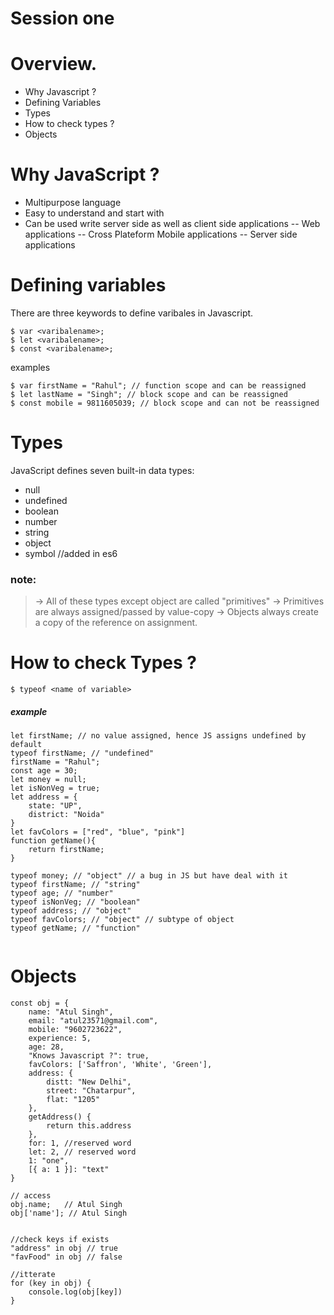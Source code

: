 # Session one

# Overview.

  - Why Javascript ?
  - Defining Variables 
  - Types
  - How to check types ?
  - Objects

# Why JavaScript ?

  - Multipurpose language
  - Easy to understand and start with
  - Can be used write server side as well as client side applications
  -- Web applications
  -- Cross Plateform Mobile applications
  -- Server side applications


# Defining variables
There are three keywords to define varibales in Javascript.
```
$ var <varibalename>;
$ let <varibalename>;
$ const <varibalename>;
```
examples
```
$ var firstName = "Rahul"; // function scope and can be reassigned
$ let lastName = "Singh"; // block scope and can be reassigned
$ const mobile = 9811605039; // block scope and can not be reassigned
```

# Types

JavaScript defines seven built-in data types:
- null
- undefined 
- boolean 
- number
- string 
- object
- symbol //added in es6

### note:
> -> All of these types except object are called "primitives"
> -> Primitives are always assigned/passed by value-copy
> -> Objects always create a copy of the reference on assignment.

# How to check Types ?

```
$ typeof <name of variable>
```
##### example

~~~ 
let firstName; // no value assigned, hence JS assigns undefined by default
typeof firstName; // "undefined" 
firstName = "Rahul";
const age = 30;
let money = null;
let isNonVeg = true;
let address = {
    state: "UP",
    district: "Noida"
}
let favColors = ["red", "blue", "pink"]
function getName(){
    return firstName;
}

typeof money; // "object" // a bug in JS but have deal with it 
typeof firstName; // "string"
typeof age; // "number"
typeof isNonVeg; // "boolean"
typeof address; // "object"
typeof favColors; // "object" // subtype of object
typeof getName; // "function"


~~~

# Objects

~~~
const obj = {
    name: "Atul Singh",
    email: "atul23571@gmail.com",
    mobile: "9602723622",
    experience: 5,
    age: 28,
    "Knows Javascript ?": true,
    favColors: ['Saffron', 'White', 'Green'],
    address: {
        distt: "New Delhi",
        street: "Chatarpur",
        flat: "1205"
    },
    getAddress() {
        return this.address
    },
    for: 1, //reserved word
    let: 2, // reserved word
    1: "one",
    [{ a: 1 }]: "text"
}

// access
obj.name;   // Atul Singh
obj['name']; // Atul Singh


//check keys if exists
"address" in obj // true
"favFood" in obj // false 

//itterate
for (key in obj) {
    console.log(obj[key])
}
~~~